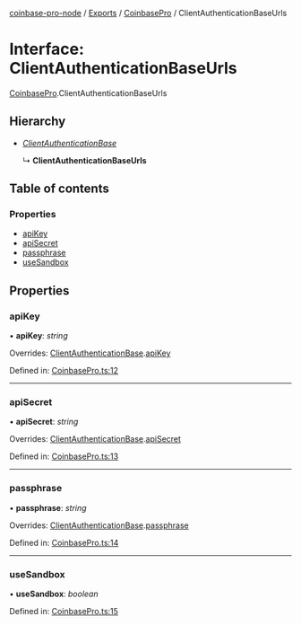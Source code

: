 [coinbase-pro-node](../README.md) / [Exports](../modules.md) / [CoinbasePro](../modules/coinbasepro.md) / ClientAuthenticationBaseUrls

# Interface: ClientAuthenticationBaseUrls

[CoinbasePro](../modules/coinbasepro.md).ClientAuthenticationBaseUrls

## Hierarchy

- [_ClientAuthenticationBase_](coinbasepro.clientauthenticationbase.md)

  ↳ **ClientAuthenticationBaseUrls**

## Table of contents

### Properties

- [apiKey](coinbasepro.clientauthenticationbaseurls.md#apikey)
- [apiSecret](coinbasepro.clientauthenticationbaseurls.md#apisecret)
- [passphrase](coinbasepro.clientauthenticationbaseurls.md#passphrase)
- [useSandbox](coinbasepro.clientauthenticationbaseurls.md#usesandbox)

## Properties

### apiKey

• **apiKey**: _string_

Overrides: [ClientAuthenticationBase](coinbasepro.clientauthenticationbase.md).[apiKey](coinbasepro.clientauthenticationbase.md#apikey)

Defined in: [CoinbasePro.ts:12](https://github.com/bennycode/coinbase-pro-node/blob/aa07e6d/src/CoinbasePro.ts#L12)

---

### apiSecret

• **apiSecret**: _string_

Overrides: [ClientAuthenticationBase](coinbasepro.clientauthenticationbase.md).[apiSecret](coinbasepro.clientauthenticationbase.md#apisecret)

Defined in: [CoinbasePro.ts:13](https://github.com/bennycode/coinbase-pro-node/blob/aa07e6d/src/CoinbasePro.ts#L13)

---

### passphrase

• **passphrase**: _string_

Overrides: [ClientAuthenticationBase](coinbasepro.clientauthenticationbase.md).[passphrase](coinbasepro.clientauthenticationbase.md#passphrase)

Defined in: [CoinbasePro.ts:14](https://github.com/bennycode/coinbase-pro-node/blob/aa07e6d/src/CoinbasePro.ts#L14)

---

### useSandbox

• **useSandbox**: _boolean_

Defined in: [CoinbasePro.ts:15](https://github.com/bennycode/coinbase-pro-node/blob/aa07e6d/src/CoinbasePro.ts#L15)
